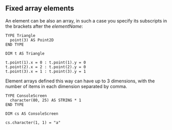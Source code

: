 ## Fixed array elements
An element can be also an array, in such a case you specify its subscripts in the brackets after the *elementName*:

```thinbasic
TYPE Triangle
  point(3) AS Point2D
END TYPE

DIM t AS Triangle

t.point(1).x = 0 : t.point(1).y = 0
t.point(2).x = 2 : t.point(2).y = 0
t.point(3).x = 1 : t.point(3).y = 1
```

Element arrays defined this way can have up to 3 dimensions, with the number of items in each dimension separated by comma.

```thinbasic
TYPE ConsoleScreen
  character(80, 25) AS STRING * 1
END TYPE

DIM cs AS ConsoleScreen

cs.character(1, 1) = "a"
```

